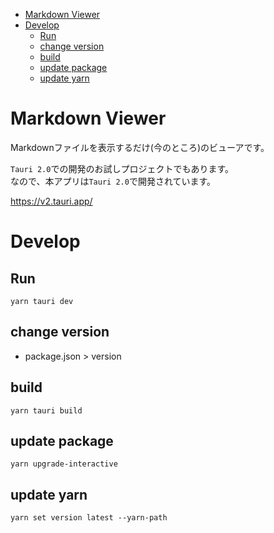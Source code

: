 - [Markdown Viewer](#markdown-viewer)
- [Develop](#develop)
  - [Run](#run)
  - [change version](#change-version)
  - [build](#build)
  - [update package](#update-package)
  - [update yarn](#update-yarn)

# Markdown Viewer

Markdownファイルを表示するだけ(今のところ)のビューアです。

`Tauri 2.0`での開発のお試しプロジェクトでもあります。\
なので、本アプリは`Tauri 2.0`で開発されています。

https://v2.tauri.app/

# Develop

## Run

```
yarn tauri dev
```

## change version

- package.json > version

## build

```
yarn tauri build
```

## update package

```
yarn upgrade-interactive
```

## update yarn

```
yarn set version latest --yarn-path
```
